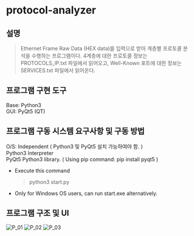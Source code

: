 # protocol-analyzer

## 설명
> Ethernet Frame Raw Data (HEX data)를 입력으로 받아 계층별 프로토콜 분석을 수행하는 프로그램이다. 4계층에 대한 프로토콜 정보는 PROTOCOLS_IP.txt 파일에서 읽어오고, Well-Known 포트에 대한 정보는 SERVICES.txt 파일에서 읽어온다.

## 프로그램 구현 도구
Base: Python3  
GUI: PyQt5 (QT)

## 프로그램 구동 시스템 요구사항 및 구동 방법
O/S: Independent ( Python3 및 PyQt5 설치 가능하여야 함. )  
Python3 Interpreter  
PyQt5 Python3 library. ( Using pip command: pip install pyqt5 )  
  
* Execute this command  
	> python3 start.py  
* Only for Windows OS users, can run start.exe alternatively.  

## 프로그램 구조 및 UI
![P_01](https://user-images.githubusercontent.com/8454866/116965782-97426380-ace9-11eb-9380-2fed7f557365.png)
![P_02](https://user-images.githubusercontent.com/8454866/116965783-97dafa00-ace9-11eb-9a43-0192470bc408.png)
![P_03](https://user-images.githubusercontent.com/8454866/116965828-b50fc880-ace9-11eb-8fd5-3b7d8745bae6.png)
